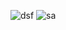 ![dsf](https://user-images.githubusercontent.com/105169509/232437728-f755e9fd-4ca8-4290-8033-2dcdc834fb4e.png)
![sa](https://user-images.githubusercontent.com/105169509/232437736-6b58e589-3619-4c53-b9b8-624abfba03ae.png)

